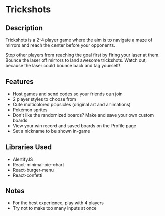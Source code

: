 # Trickshots

## Description

Trickshots is a 2-4 player game where the aim is to navigate a maze of mirrors and reach the center before your opponents.

Stop other players from reaching the goal first by firing your laser at them. Bounce the laser off mirrors to land awesome trickshots. Watch out, because the laser could bounce back and tag yourself!

## Features

- Host games and send codes so your friends can join
- 2 player styles to choose from
 - Cute multicolored popsicles (original art and animations)
 - Pokémon sprites
- Don't like the randomized boards? Make and save your own custom boards
- View your win record and saved boards on the Profile page
- Set a nickname to be shown in-game

## Libraries Used

- AlertifyJS
- React-minimal-pie-chart
- React-burger-menu
- React-confetti

## Notes

- For the best experience, play with 4 players
- Try not to make too many inputs at once